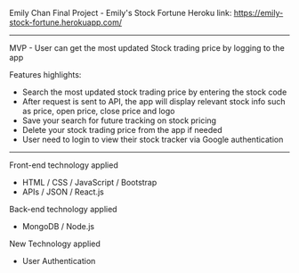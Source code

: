Emily Chan Final Project - Emily's Stock Fortune
Heroku link: https://emily-stock-fortune.herokuapp.com/

_____________________________________________________________________________________________________
MVP - User can get the most updated Stock trading price by logging to the app 


Features highlights:
- Search the most updated stock trading price by entering the stock code
- After request is sent to API, the app will display relevant stock info such as price, open price, close price and logo
- Save your search for future tracking on stock pricing
- Delete your stock trading price from the app if needed
- User need to login to view their stock tracker via Google authentication

_____________________________________________________________________________________________________
Front-end technology applied
- HTML / CSS / JavaScript / Bootstrap
- APIs / JSON / React.js

Back-end technology applied
- MongoDB / Node.js

New Technology applied
- User Authentication 
